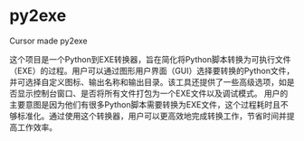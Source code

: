 # py2exe
Cursor made py2exe

这个项目是一个Python到EXE转换器，旨在简化将Python脚本转换为可执行文件（EXE）的过程。用户可以通过图形用户界面（GUI）选择要转换的Python文件，并可选择自定义图标、输出名称和输出目录。该工具还提供了一些高级选项，如是否显示控制台窗口、是否将所有文件打包为一个EXE文件以及调试模式。
用户的主要意图是因为他们有很多Python脚本需要转换为EXE文件，这个过程耗时且不够标准化。通过使用这个转换器，用户可以更高效地完成转换工作，节省时间并提高工作效率。
